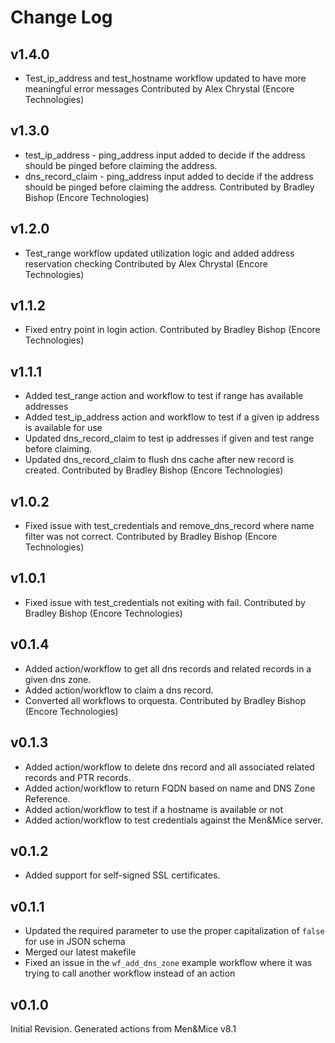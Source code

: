 # Change Log

## v1.4.0

* Test_ip_address and test_hostname workflow updated to have more meaningful error messages
  Contributed by Alex Chrystal (Encore Technologies)

## v1.3.0

* test_ip_address - ping_address input added to decide if the address should be pinged before claiming the address.
* dns_record_claim - ping_address input added to decide if the address should be pinged before claiming the address.
  Contributed by Bradley Bishop (Encore Technologies)

## v1.2.0

* Test_range workflow updated utilization logic and added address reservation checking
  Contributed by Alex Chrystal (Encore Technologies)

## v1.1.2

* Fixed entry point in login action.
  Contributed by Bradley Bishop (Encore Technologies)

## v1.1.1

* Added test_range action and workflow to test if range has available addresses
* Added test_ip_address action and workflow to test if a given ip address is available for use
* Updated dns_record_claim to test ip addresses if given and test range before claiming.
* Updated dns_record_claim to flush dns cache after new record is created.
  Contributed by Bradley Bishop (Encore Technologies)

## v1.0.2

* Fixed issue with test_credentials and remove_dns_record where name filter was not correct.
  Contributed by Bradley Bishop (Encore Technologies)

## v1.0.1

* Fixed issue with test_credentials not exiting with fail.
  Contributed by Bradley Bishop (Encore Technologies)

## v0.1.4

* Added action/workflow to get all dns records and related records in a given dns zone.
* Added action/workflow to claim a dns record.
* Converted all workflows to orquesta.
  Contributed by Bradley Bishop (Encore Technologies)

## v0.1.3

* Added action/workflow to delete dns record and all associated related records and PTR records.
* Added action/workflow to return FQDN based on name and DNS Zone Reference.
* Added action/workflow to test if a hostname is available or not
* Added action/workflow to test credentials against the Men&Mice server.

## v0.1.2

* Added support for self-signed SSL certificates.

## v0.1.1

* Updated the required parameter to use the proper capitalization of `false` for use in JSON schema
* Merged our latest makefile
* Fixed an issue in the `wf_add_dns_zone` example workflow where it was trying to call another workflow instead of an action

## v0.1.0

Initial Revision.
Generated actions from Men&Mice v8.1
